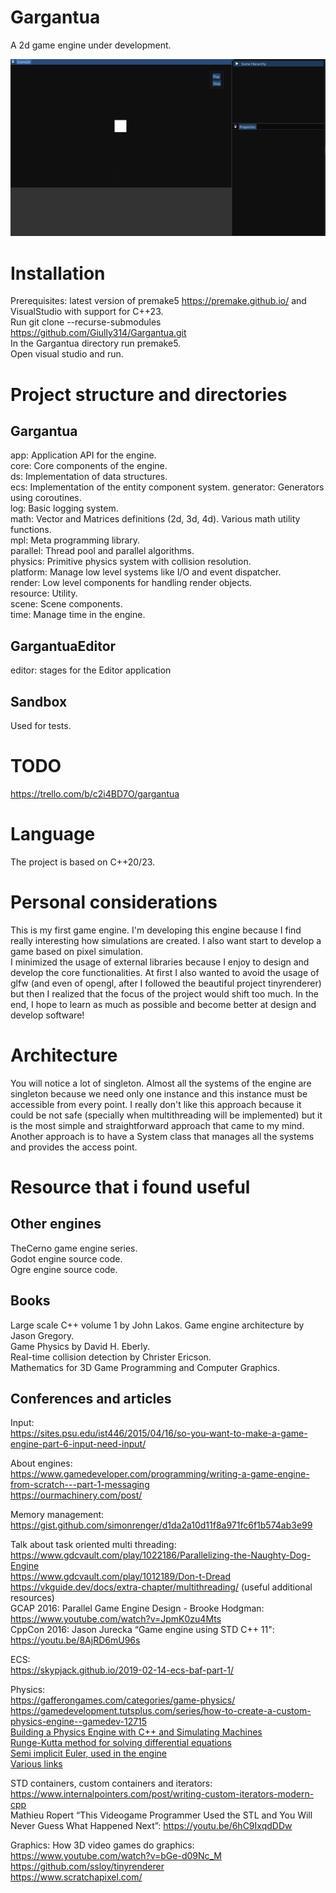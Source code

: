 # Gargantua
A 2d game engine under development.  

![](images/editor2.gif)  


# Installation
Prerequisites: latest version of premake5 https://premake.github.io/ and VisualStudio with support for C++23.  
Run git clone --recurse-submodules https://github.com/Giully314/Gargantua.git  
In the Gargantua directory run premake5.  
Open visual studio and run.  



# Project structure and directories
## Gargantua
app:		Application API for the engine.  
core:		Core components of the engine.    
ds:			Implementation of data structures.  
ecs:		Implementation of the entity component system.
generator:	Generators using coroutines.  
log:		Basic logging system.  
math:		Vector and Matrices definitions (2d, 3d, 4d). Various math utility functions.  
mpl:		Meta programming library.  
parallel:	Thread pool and parallel algorithms.  
physics:	Primitive physics system with collision resolution.  
platform:	Manage low level systems like I/O and event dispatcher.  
render:		Low level components for handling render objects.   
resource:	Utility.  
scene:		Scene components.  
time:		Manage time in the engine.  

## GargantuaEditor
editor: stages for the Editor application

## Sandbox 
Used for tests.



# TODO
https://trello.com/b/c2i4BD7O/gargantua  


# Language 
The project is based on C++20/23.


# Personal considerations
This is my first game engine. I'm developing this engine because I find really 
interesting how simulations are created. I also want start to develop a game based on pixel simulation.  
I minimized the usage of external libraries because I enjoy to design and develop the core functionalities.
At first I also wanted to avoid the usage of glfw (and even of opengl, after I followed the beautiful project tinyrenderer)
but then I realized that the focus of the project would shift too much. 
In the end, I hope to learn as much as possible and become better at design and develop software!  


# Architecture 
You will notice a lot of singleton. 
Almost all the systems of the engine are singleton because we need only one instance and 
this instance must be accessible from every point. I really don't like this approach because it 
could be not safe (specially when multithreading will be implemented) but it is the most simple and 
straightforward approach that came to my mind. Another approach is to have a System class that manages 
all the systems and provides the access point. 


# Resource that i found useful

## Other engines 
TheCerno game engine series.  
Godot engine source code.  
Ogre engine source code.  


## Books
Large scale C++ volume 1 by John Lakos.
Game engine architecture by Jason Gregory.  
Game Physics by David H. Eberly.  
Real-time collision detection by Christer Ericson.  
Mathematics for 3D Game Programming and Computer Graphics.  



## Conferences and articles
Input:  
https://sites.psu.edu/ist446/2015/04/16/so-you-want-to-make-a-game-engine-part-6-input-need-input/


About engines:  
https://www.gamedeveloper.com/programming/writing-a-game-engine-from-scratch---part-1-messaging  
https://ourmachinery.com/post/   


Memory management: https://gist.github.com/simonrenger/d1da2a10d11f8a971fc6f1b574ab3e99  


Talk about task oriented multi threading: 
https://www.gdcvault.com/play/1022186/Parallelizing-the-Naughty-Dog-Engine  
https://www.gdcvault.com/play/1012189/Don-t-Dread  
https://vkguide.dev/docs/extra-chapter/multithreading/ (useful additional resources)  
GCAP 2016: Parallel Game Engine Design - Brooke Hodgman: https://www.youtube.com/watch?v=JpmK0zu4Mts   
CppCon 2016: Jason Jurecka “Game engine using STD C++ 11": https://youtu.be/8AjRD6mU96s   

ECS:  
https://skypjack.github.io/2019-02-14-ecs-baf-part-1/  


Physics:  
https://gafferongames.com/categories/game-physics/  
https://gamedevelopment.tutsplus.com/series/how-to-create-a-custom-physics-engine--gamedev-12715  
[Building a Physics Engine with C++ and Simulating Machines](https://youtu.be/TtgS-b191V0)  
[Runge-Kutta method for solving differential equations](https://en.wikipedia.org/wiki/Runge%E2%80%93Kutta_methods)  
[Semi implicit Euler, used in the engine](https://en.wikipedia.org/wiki/Semi-implicit_Euler_method)  
[Various links](https://sketchpunklabs.github.io/gamephysics/)   


STD containers, custom containers and iterators:  
https://www.internalpointers.com/post/writing-custom-iterators-modern-cpp   
Mathieu Ropert “This Videogame Programmer Used the STL and You Will Never Guess What Happened Next”: https://youtu.be/6hC9IxqdDDw   



Graphics:
How 3D video games do graphics: https://www.youtube.com/watch?v=bGe-d09Nc_M  
https://github.com/ssloy/tinyrenderer   
https://www.scratchapixel.com/
